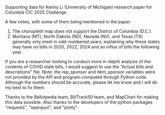 Supporting data for Kenny Li (University of Michigan) research paper for Columbia CIC 2025 Challenge.

A few notes, with some of them being mentioned in the paper:
1. The choropleth map does not support the District of Columbia (D.C.).
2. Montana (MT), North Dakota (ND), Nevada (NV), and Texas (TX) generally only meet in odd-numbered years, explaining why these states may have no bills in 2020, 2022, 2024 and an influx of bills the following year.

If you are a researcher looking to conduct more in-depth analysis of the contents of COVID state bills, I would suggest to use the "Actual bills and descriptions" file. 
Note: the rep_sponsor and dem_sponsor variables were not provided by the API and program-computed through Python code. Although the numbers should be accurate, please let me know and I will do my best to fix them.



Thanks to the Ballotpedia team, BillTrack50 team, and MapChart for making this data possible. 
Also thanks to the developers of the python packages "requests", "openpyxl", and "plotly".  
